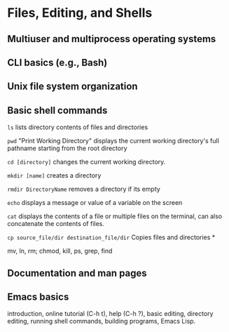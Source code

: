 # Files, Editing, and Shells
## Multiuser and multiprocess operating systems
## CLI basics (e.g., Bash)
## Unix file system organization
## Basic shell commands 
`ls` lists directory contents of files and directories

`pwd` "Print Working Directory" displays the current working directory's full pathname starting from the root directory

`cd [directory]` changes the current working directory.

`mkdir [name]` creates a directory

`rmdir DirectoryName` removes a directory if its empty

`echo` displays a message or value of a variable on the screen

`cat` displays the contents of a file or multiple files on the terminal, can also concatenate the contents of files.

`cp source_file/dir destination_file/dir`  Copies files and directories
* 

mv, ln, rm; chmod, kill, ps, grep, find
## Documentation and man pages
## Emacs basics
introduction, online tutorial (C-h t), help (C-h ?), basic editing, directory editing, running shell commands, building programs, Emacs Lisp.
